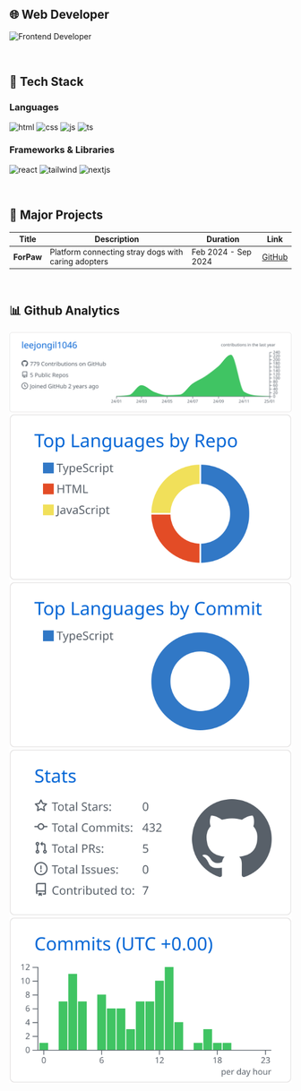 ## 🌐 Web Developer
![Frontend Developer](https://img.shields.io/badge/Frontend%20Developer-%231E90FF?style=for-the-badge&logo=react&logoColor=white)

<br>

## 🚀 Tech Stack

### Languages
![html](https://img.shields.io/badge/HTML-239120?style=for-the-badge&logo=html5&logoColor=white)
![css](https://img.shields.io/badge/CSS-1572B6?style=for-the-badge&logo=css3&logoColor=white)
![js](https://img.shields.io/badge/JavaScript-F7DF1E?style=for-the-badge&logo=JavaScript&logoColor=white)
![ts](https://img.shields.io/badge/TypeScript-007ACC?style=for-the-badge&logo=typescript&logoColor=white)

### Frameworks & Libraries
![react](https://img.shields.io/badge/React-20232A?style=for-the-badge&logo=react&logoColor=61DAFB)
![tailwind](https://img.shields.io/badge/Tailwind_CSS-38B2AC?style=for-the-badge&logo=tailwind-css&logoColor=white)
![nextjs](https://img.shields.io/badge/Next.js-000?logo=nextdotjs&logoColor=fff&style=for-the-badge)

<br>

## 📝 Major Projects
| Title | Description | Duration | Link |
|---|---|---|---|
| **ForPaw** | Platform connecting stray dogs with caring adopters | Feb 2024 - Sep 2024 | [GitHub]([https://github.com/leejongil1046/PNUSW-2024-team-08](https://github.com/PickyPeople/ForPaw_FE-public-)) |
<br>

  
## 📊 Github Analytics
[![](https://raw.githubusercontent.com/leejongil1046/leejongil1046/main/profile-summary-card-output/github/0-profile-details.svg)](https://github.com/vn7n24fzkq/github-profile-summary-cards)
[![](https://raw.githubusercontent.com/leejongil1046/leejongil1046/main/profile-summary-card-output/github/1-repos-per-language.svg)](https://github.com/vn7n24fzkq/github-profile-summary-cards) [![](https://raw.githubusercontent.com/leejongil1046/leejongil1046/main/profile-summary-card-output/github/2-most-commit-language.svg)](https://github.com/vn7n24fzkq/github-profile-summary-cards)
[![](https://raw.githubusercontent.com/leejongil1046/leejongil1046/main/profile-summary-card-output/github/3-stats.svg)](https://github.com/vn7n24fzkq/github-profile-summary-cards) [![](https://raw.githubusercontent.com/leejongil1046/leejongil1046/main/profile-summary-card-output/github/4-productive-time.svg)](https://github.com/vn7n24fzkq/github-profile-summary-cards)


